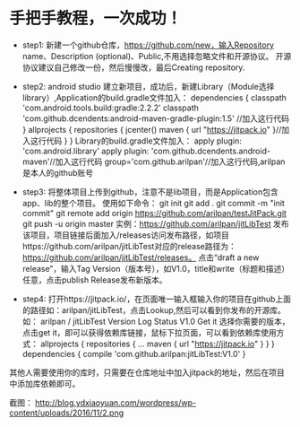 # 手把手教程，一次成功！
- step1:
新建一个github仓库，https://github.com/new，输入Repository name、Description (optional)、Public,不用选择忽略文件和开源协议。
开源协议建议自己修改一份，然后慢慢改，最后Creating repository.

- step2:
android studio 建立新项目，成功后，新建Library（Module选择library）,Application的build.gradle文件加入：
dependencies {
classpath 'com.android.tools.build:gradle:2.2.2'
classpath 'com.github.dcendents:android-maven-gradle-plugin:1.5' //加入这行代码
}
allprojects {
repositories {
jcenter()
maven { url "https://jitpack.io" }//加入这行代码
}
}
Library的build.gradle文件加入：
apply plugin: 'com.android.library'
apply plugin: 'com.github.dcendents.android-maven'//加入这行代码
group='com.github.arilpan'//加入这行代码,arilpan是本人的github账号

- step3:
将整体项目上传到github，注意不是lib项目，而是Application包含app、lib的整个项目。
使用如下命令：
git init
git add .
git commit -m "init commit"
git remote add origin https://github.com/arilpan/testJitPack.git
git push -u origin master
实例：https://github.com/arilpan/jitLibTest
发布该项目，项目链接后面加入/releases访问发布路径，如项目https://github.com/arilpan/jitLibTest对应的release路径为：https://github.com/arilpan/jitLibTest/releases。
点击“draft a new release”，输入Tag Version（版本号），如V1.0，title和write（标题和描述）任意，点击publish Release发布新版本。

- step4:
打开https://jitpack.io/，在页面唯一输入框输入你的项目在github上面的路径如：arilpan/jitLibTest，点击Lookup,然后可以看到你发布的开源库。
如：
arilpan / jitLibTest
Version Log Status
V1.0 Get it
选择你需要的版本，点击get it，即可以获得依赖库链接，鼠标下拉页面，可以看到依赖库使用方式：
allprojects
{
repositories
{
...
maven { url "https://jitpack.io" }
}
}
dependencies
{
compile 'com.github.arilpan:jitLibTest:V1.0'
}

其他人需要使用你的库时，只需要在仓库地址中加入jitpack的地址，然后在项目中添加库依赖即可。

截图： http://blog.ydxiaoyuan.com/wordpress/wp-content/uploads/2016/11/2.png